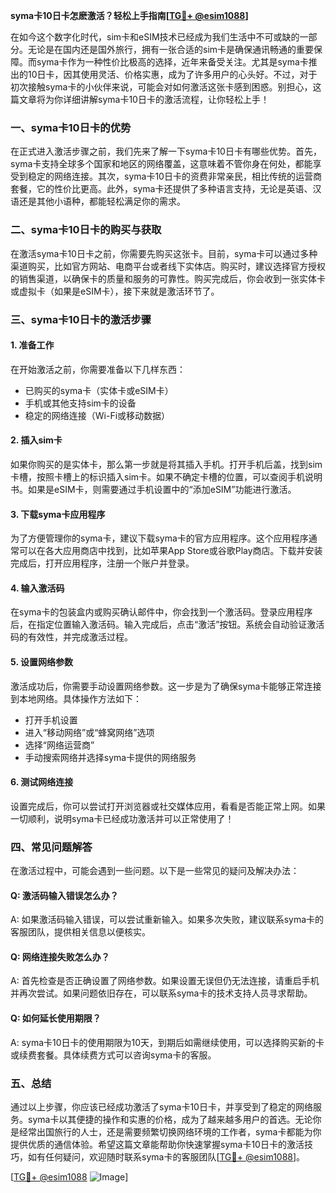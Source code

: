 **syma卡10日卡怎麽激活？轻松上手指南[[TG💪+ @esim1088](https://t.me/s/esim1088)]**

在如今这个数字化时代，sim卡和eSIM技术已经成为我们生活中不可或缺的一部分。无论是在国内还是国外旅行，拥有一张合适的sim卡是确保通讯畅通的重要保障。而syma卡作为一种性价比极高的选择，近年来备受关注。尤其是syma卡推出的10日卡，因其使用灵活、价格实惠，成为了许多用户的心头好。不过，对于初次接触syma卡的小伙伴来说，可能会对如何激活这张卡感到困惑。别担心，这篇文章将为你详细讲解syma卡10日卡的激活流程，让你轻松上手！

### 一、syma卡10日卡的优势

在正式进入激活步骤之前，我们先来了解一下syma卡10日卡有哪些优势。首先，syma卡支持全球多个国家和地区的网络覆盖，这意味着不管你身在何处，都能享受到稳定的网络连接。其次，syma卡10日卡的资费非常亲民，相比传统的运营商套餐，它的性价比更高。此外，syma卡还提供了多种语言支持，无论是英语、汉语还是其他小语种，都能轻松满足你的需求。

### 二、syma卡10日卡的购买与获取

在激活syma卡10日卡之前，你需要先购买这张卡。目前，syma卡可以通过多种渠道购买，比如官方网站、电商平台或者线下实体店。购买时，建议选择官方授权的销售渠道，以确保卡的质量和服务的可靠性。购买完成后，你会收到一张实体卡或虚拟卡（如果是eSIM卡），接下来就是激活环节了。

### 三、syma卡10日卡的激活步骤

#### 1. 准备工作

在开始激活之前，你需要准备以下几样东西：
- 已购买的syma卡（实体卡或eSIM卡）
- 手机或其他支持sim卡的设备
- 稳定的网络连接（Wi-Fi或移动数据）

#### 2. 插入sim卡

如果你购买的是实体卡，那么第一步就是将其插入手机。打开手机后盖，找到sim卡槽，按照卡槽上的标识插入sim卡。如果不确定卡槽的位置，可以查阅手机说明书。如果是eSIM卡，则需要通过手机设置中的“添加eSIM”功能进行激活。

#### 3. 下载syma卡应用程序

为了方便管理你的syma卡，建议下载syma卡的官方应用程序。这个应用程序通常可以在各大应用商店中找到，比如苹果App Store或谷歌Play商店。下载并安装完成后，打开应用程序，注册一个账户并登录。

#### 4. 输入激活码

在syma卡的包装盒内或购买确认邮件中，你会找到一个激活码。登录应用程序后，在指定位置输入激活码。输入完成后，点击“激活”按钮。系统会自动验证激活码的有效性，并完成激活过程。

#### 5. 设置网络参数

激活成功后，你需要手动设置网络参数。这一步是为了确保syma卡能够正常连接到本地网络。具体操作方法如下：
- 打开手机设置
- 进入“移动网络”或“蜂窝网络”选项
- 选择“网络运营商”
- 手动搜索网络并选择syma卡提供的网络服务

#### 6. 测试网络连接

设置完成后，你可以尝试打开浏览器或社交媒体应用，看看是否能正常上网。如果一切顺利，说明syma卡已经成功激活并可以正常使用了！

### 四、常见问题解答

在激活过程中，可能会遇到一些问题。以下是一些常见的疑问及解决办法：

#### Q: 激活码输入错误怎么办？

A: 如果激活码输入错误，可以尝试重新输入。如果多次失败，建议联系syma卡的客服团队，提供相关信息以便核实。

#### Q: 网络连接失败怎么办？

A: 首先检查是否正确设置了网络参数。如果设置无误但仍无法连接，请重启手机并再次尝试。如果问题依旧存在，可以联系syma卡的技术支持人员寻求帮助。

#### Q: 如何延长使用期限？

A: syma卡10日卡的使用期限为10天，到期后如需继续使用，可以选择购买新的卡或续费套餐。具体续费方式可以咨询syma卡的客服。

### 五、总结

通过以上步骤，你应该已经成功激活了syma卡10日卡，并享受到了稳定的网络服务。syma卡以其便捷的操作和实惠的价格，成为了越来越多用户的首选。无论你是经常出国旅行的人士，还是需要频繁切换网络环境的工作者，syma卡都能为你提供优质的通信体验。希望这篇文章能帮助你快速掌握syma卡10日卡的激活技巧，如有任何疑问，欢迎随时联系syma卡的客服团队[[TG💪+ @esim1088](https://t.me/s/esim1088)]。

[[TG💪+ @esim1088](https://t.me/s/esim1088) ![Image](https://i.postimg.cc/4NQfJmqS/Snipaste-2025-05-13-00-14-12.png)]